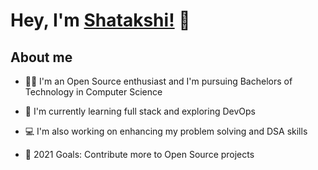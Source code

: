 # Hey, I'm [Shatakshi!](https://twitter.com/shatakshiigupta) 👋


## About me

- 👩‍🎓 I'm an Open Source enthusiast and I'm pursuing Bachelors of Technology in Computer Science

- 🌱 I'm currently learning full stack and exploring DevOps

- 💻 I'm also working on enhancing my problem solving and DSA skills

- 🥅 2021 Goals: Contribute more to Open Source projects
